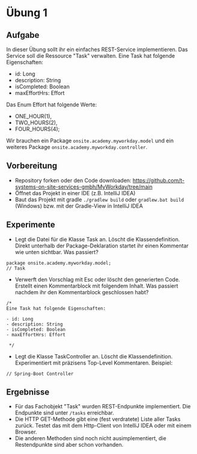 # Übung 1

## Aufgabe

In dieser Übung sollt ihr ein einfaches REST-Service implementieren. Das Service soll die Ressource "Task" verwalten. Eine Task hat folgende Eigenschaften:

- id: Long
- description: String
- isCompleted: Boolean
- maxEffortHrs: Effort

Das Enum Effort hat folgende Werte:

- ONE_HOUR(1),
- TWO_HOURS(2),
- FOUR_HOURS(4);

Wir brauchen ein Package `onsite.academy.myworkday.model` und ein weiteres Package `onsite.academy.myworkday.controller`.

## Vorbereitung

- Repository forken oder den Code downloaden: https://github.com/t-systems-on-site-services-gmbh/MyWorkday/tree/main
- Öffnet das Projekt in einer IDE (z.B. IntelliJ IDEA)
- Baut das Projekt mit gradle `./gradlew build` oder `gradlew.bat build` (Windows) bzw. mit der Gradle-View in IntelliJ IDEA

## Experimente

- Legt die Datei für die Klasse Task an. Löscht die Klassendefinition. Direkt unterhalb der Package-Deklaration startet ihr einen Kommentar wie unten sichtbar. Was passiert?
```
package onsite.academy.myworkday.model;
// Task 
```
- Verwerft den Vorschlag mit Esc oder löscht den generierten Code. Erstellt einen Kommentarblock mit folgendem Inhalt. Was passiert nachdem ihr den Kommentarblock geschlossen habt?
```
/*
Eine Task hat folgende Eigenschaften:

- id: Long
- description: String
- isCompleted: Boolean
- maxEffortHrs: Effort

 */
```

- Legt die Klasse TaskController an. Löscht die Klassendefinition. Experimentiert mit präzisens Top-Level Kommentaren. Beispiel:

```
// Spring-Boot Controller
```

## Ergebnisse

- Für das Fachobjekt "Task" wurden REST-Endpunkte implementiert. Die Endpunkte sind unter `/tasks` erreichbar.
- Die HTTP GET-Methode gibt eine (fest verdratete) Liste aller Tasks zurück. Testet das mit dem Http-Client von IntelliJ IDEA oder mit einem Browser.
- Die anderen Methoden sind noch nicht ausimplementiert, die Restendpunkte sind aber schon vorhanden.